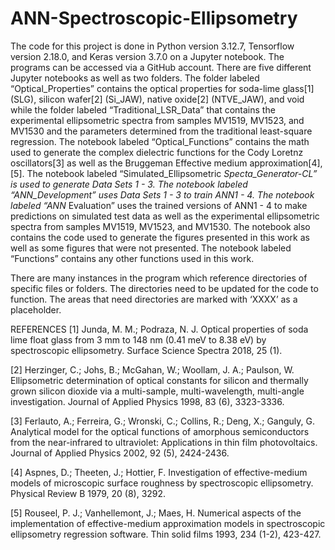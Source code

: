 # ANN-Spectroscopic-Ellipsometry

The code for this project is done in Python version 3.12.7, Tensorflow version 2.18.0, and Keras version 3.7.0 on a Jupyter notebook. The programs can be accessed via a GitHub account. There are five different Jupyter notebooks as well as two folders. The folder labeled “Optical_Properties” contains the optical properties for soda-lime glass[1] (SLG), silicon wafer[2] (Si_JAW), native oxide[2] (NTVE_JAW), and void while the folder labeled “Traditional_LSR_Data” that contains the experimental ellipsometric spectra from samples MV1519, MV1523, and MV1530 and the parameters determined from the traditional least-square regression. The notebook labeled “Optical_Functions” contains the math used to generate the complex dielectric functions for the Cody Loretnz oscillators[3] as well as the Bruggeman Effective medium approximation[4], [5]. The notebook labeled “Simulated_Ellipsometric _Specta_Generator-CL” is used to generate Data Sets 1 - 3. The notebook labeled “ANN_Development” uses Data Sets 1 - 3 to train ANN1 - 4. The notebook labeled “ANN_ Evaluation” uses the trained versions of ANN1 - 4 to make predictions on simulated test data as well as the experimental ellipsometric spectra from samples MV1519, MV1523, and MV1530. The notebook also contains the code used to generate the figures presented in this work as well as some figures that were not presented. The notebook labeled “Functions” contains any other functions used in this work.

There are many instances in the program which reference directories of specific files or folders. The directories need to be updated for the code to function. The areas that need directories are marked with ‘XXXX’ as a placeholder. 





REFERENCES
[1] Junda, M. M.; Podraza, N. J. Optical properties of soda lime float glass from 3 mm to 148 nm (0.41 meV to 8.38 eV) by spectroscopic ellipsometry. Surface Science Spectra 2018, 25 (1).

[2] Herzinger, C.; Johs, B.; McGahan, W.; Woollam, J. A.; Paulson, W. Ellipsometric determination of optical constants for silicon and thermally grown silicon dioxide via a multi-sample, multi-wavelength, multi-angle investigation. Journal of Applied Physics 1998, 83 (6), 3323-3336.

[3] Ferlauto, A.; Ferreira, G.; Wronski, C.; Collins, R.; Deng, X.; Ganguly, G. Analytical model for the optical functions of amorphous semiconductors from the near-infrared to ultraviolet: Applications in thin film photovoltaics. Journal of Applied Physics 2002, 92 (5), 2424-2436.

[4] Aspnes, D.; Theeten, J.; Hottier, F. Investigation of effective-medium models of microscopic surface roughness by spectroscopic ellipsometry. Physical Review B 1979, 20 (8), 3292.

[5] Rouseel, P. J.; Vanhellemont, J.; Maes, H. Numerical aspects of the implementation of effective-medium approximation models in spectroscopic ellipsometry regression software. Thin solid films 1993, 234 (1-2), 423-427.




